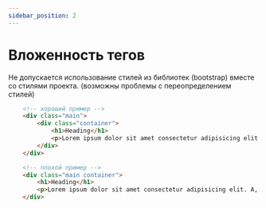 ```yaml
---
sidebar_position: 2
---
```


# Вложенность тегов
Не допускается использование стилей из библиотек (bootstrap) вместе со стилями проекта. (возможны проблемы с переопределением стилей)

```html
    <!-- хороший пример -->
    <div class="main">
        <div class="container">
            <h1>Heading</h1>
            <p>Lorem ipsum dolor sit amet consectetur adipisicing elit. A, ad?</p>
        </div>
    </div>

    <!-- плохой пример -->
    <div class="main container">
        <h1>Heading</h1>
        <p>Lorem ipsum dolor sit amet consectetur adipisicing elit. A, ad?</p>
    </div>
```